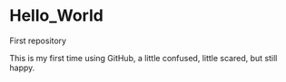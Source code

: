 # Hello_World
First repository

This is my first time using GitHub, a little confused, little scared, but still happy. 
